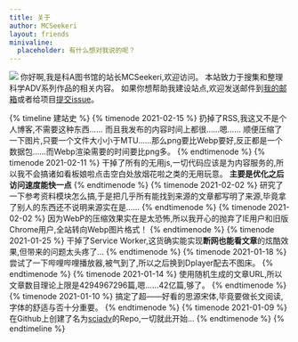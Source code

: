```yaml
---
title: 关于
author: MCSeekeri
layout: friends
minivaline:
  placeholder: 有什么想对我说的呢？
---
```


![](https://cdn.jsdelivr.net/npm/sciadvfiles@1.0.5/RINE/8.webp)
你好啊,我是科A图书馆的站长MCSeekeri,欢迎访问。
本站致力于搜集和整理科学ADV系列作品的相关内容。
如果你想帮助我建设站点,欢迎发送邮件到[我的邮箱](mailto:hiyajo.maho@outlook.com)或者给项目[提交issue](https://github.com/MCSeekeri/sciadv/issues)。

<!-- more -->

{% timeline 建站史 %}
{% timenode 2021-02-15 %}
扔掉了RSS,我这又不是个人博客,不需要这种东西……
而且我发布的内容时间上都很……嗯……
顺便压缩了一下图片,只要一个文件大小小于MTU……那么png要比Webp要好,反正都是一个数据包……而Webp渲染需要的时间要比png多。
{% endtimenode %}
{% timenode 2021-02-11 %}
干掉了所有的无用js,一切代码应该是为内容服务的,所以我不会搞诸如看板娘啦点击空白处放烟花啦之类的无用玩意。
**主要是优化之后访问速度能快一点**
{% endtimenode %}
{% timenode 2021-02-02 %}
研究了一下参考资料模块怎么搞,于是把几乎所有能找到来源的文章都写明了来源,毕竟拿了别人的东西还不说明来源实在是……
{% endtimenode %}
{% timenode 2021-02-02 %}
因为WebP的压缩效果实在是太恐怖,所以我开心的抛弃了IE用户和旧版Chrome用户,全站转向Webp图片格式！
{% endtimenode %}
{% timenode 2021-01-25 %}
干掉了Service Worker,这货确实能实现**断网也能看文章**的炫酷效果,但带来的问题太头疼了…
{% endtimenode %}
{% timenode 2021-01-18 %}
尝试了一下哔哩哔哩播放器,被气到了,所以之后换到Dplayer配去不图床。
{% endtimenode %}
{% timenode 2021-01-14 %}
使用随机生成的文章URL,所以文章数目理论上限是4294967296篇,嗯……42亿篇,够了。
{% endtimenode %}
{% timenode 2021-01-10 %}
搞定了超——好看的思源宋体,毕竟要做长文阅读,字体的舒适与否十分重要。
{% endtimenode %}
{% timenode 2021-01-09 %}
在Github上创建了名为[sciadv](https://github.com/MCSeekeri/sciadv)的Repo,一切就此开始…
{% endtimenode %}
{% endtimeline %}